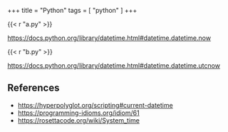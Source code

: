 +++
title = "Python"
tags = [ "python" ]
+++

{{< r "a.py" >}}

<https://docs.python.org/library/datetime.html#datetime.datetime.now>

{{< r "b.py" >}}

<https://docs.python.org/library/datetime.html#datetime.datetime.utcnow>

## References

- <https://hyperpolyglot.org/scripting#current-datetime>
- <https://programming-idioms.org/idiom/61>
- <https://rosettacode.org/wiki/System_time>
